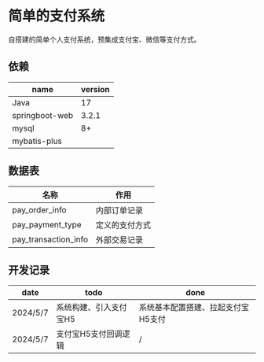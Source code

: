 # 简单的支付系统

自搭建的简单个人支付系统，预集成支付宝、微信等支付方式。

## 依赖

| name           |version|
|----------------|--|
| Java           |17|
| springboot-web |3.2.1|
| mysql          |8+|
| mybatis-plus   ||

## 数据表
| 名称                   | 作用     |
|----------------------|--------|
| pay_order_info       | 内部订单记录 |
| pay_payment_type     | 定义的支付方式|
| pay_transaction_info | 外部交易记录|

## 开发记录
| date     |todo|done|
|----------|--|--|
| 2024/5/7 |系统构建、引入支付宝H5|系统基本配置搭建、拉起支付宝H5支付|
|2024/5/7|支付宝H5支付回调逻辑|/|
